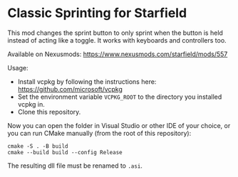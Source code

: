 # Classic Sprinting for Starfield
This mod changes the sprint button to only sprint when the button is held instead of acting like a toggle. It works with keyboards and controllers too.

Available on Nexusmods: https://www.nexusmods.com/starfield/mods/557

Usage:
- Install vcpkg by following the instructions here: https://github.com/microsoft/vcpkg
- Set the environment variable `VCPKG_ROOT` to the directory you installed vcpkg in.
- Clone this repository.

Now you can open the folder in Visual Studio or other IDE of your choice,
or you can run CMake manually (from the root of this repository):
```
cmake -S . -B build
cmake --build build --config Release
```

The resulting dll file must be renamed to `.asi`.